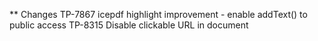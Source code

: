 ** Changes
TP-7867 icepdf highlight improvement - enable addText() to public access
TP-8315 Disable clickable URL in document